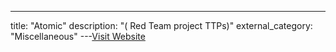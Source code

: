 ---
title: "Atomic"
description: "( Red Team project TTPs)"
external_category: "Miscellaneous"
---[Visit Website](https://github.com/mitre/atomic)

